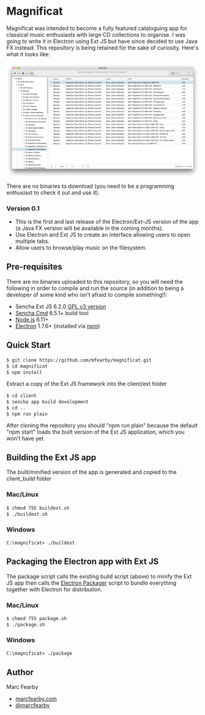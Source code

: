 # Magnificat

Magnificat was intended to become a fully featured cataloguing app for classical music enthusiasts with large CD collections to organise. I was going to write it in Electron using Ext JS but have since decided to use Java FX instead. This repository is being retained for the sake of curiosity. Here's what it looks like:

![Screenshot of version 0.1 so far](screenshot.png)

There are no binaries to download (you need to be a programming enthusiast to check it out and use it).

### Version 0.1
- This is the first and last release of the Electron/Ext-JS version of the app (a Java FX version will be available in the coming months).
- Use Electron and Ext JS to create an interface allowing users to open multiple tabs.
- Allow users to browse/play music on the filesystem.

## Pre-requisites

There are no binaries uploaded to this repository, so you will need the following in order to compile and run the source (in addition to being a developer of some kind who isn't afraid to compile something!):

- Sencha Ext JS 6.2.0 [GPL v3 version](https://www.sencha.com/legal/GPL/)
- [Sencha Cmd](https://www.sencha.com/products/sencha-cmd/) 6.5.1+ build tool
- [Node.js](https://nodejs.org/) 6.11+
- [Electron](https://github.com/electron/electron) 1.7.6+ (installed via [npm](https://www.npmjs.com/))

## Quick Start

```
$ git clone https://github.com/mfearby/magnificat.git
$ cd magnificat
$ npm install
```

Extract a copy of the Ext JS framework into the client/ext folder

```
$ cd client
$ sencha app build development
$ cd ..
$ npm run plain
```

After cloning the repository you should "npm run plain" because the default "npm start" loads the built version of the Ext JS application, which you won't have yet.

## Building the Ext JS app

The built/minified version of the app is generated and copied to the client_build folder

### Mac/Linux
```
$ chmod 755 buildext.sh
$ ./buildext.sh
```

### Windows
```
C:\magnificat> ./buildext
```

## Packaging the Electron app with Ext JS

The package script calls the existing build script (above) to minify the Ext JS app then calls the [Electron Packager](https://github.com/electron-userland/electron-packager) script to bundle everything together with Electron for distribution.

### Mac/Linux
```
$ chmod 755 package.sh
$ ./package.sh
```

### Windows
```
C:\magnificat> ./package
```

## Author
Marc Fearby
- [marcfearby.com](http://marcfearby.com)
- [@marcfearby](https://twitter.com/MarcFearby)
